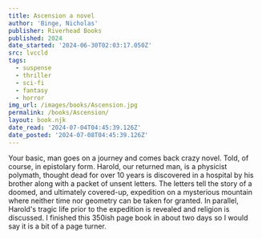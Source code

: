 ```yaml
---
title: Ascension a novel
author: 'Binge, Nicholas'
publisher: Riverhead Books
published: 2024
date_started: '2024-06-30T02:03:17.050Z'
src: lvccld
tags:
  - suspense
  - thriller
  - sci-fi
  - fantasy
  - horror
img_url: /images/books/Ascension.jpg
permalink: /books/Ascension/
layout: book.njk
date_read: '2024-07-04T04:45:39.126Z'
date_posted: '2024-07-08T04:45:39.126Z'
---
```

Your basic, man goes on a journey and comes back crazy novel.  Told, of course, in epistolary form. Harold, our returned man, is a physicist polymath, thought dead for over 10 years is discovered in a hospital by his brother along with a packet of unsent letters.  The letters tell the story of a doomed, and ultimately covered-up, expedition on a mysterious mountain where neither time nor geometry can be taken for granted.  In parallel, Harold's tragic life prior to the expedition is revealed and religion is discussed.  I finished this 350ish page book in about two days so I would say it is a bit of a page turner.

